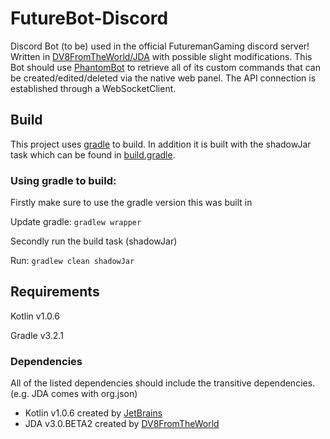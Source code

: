 
FutureBot-Discord
=================


Discord Bot (to be) used in the official FuturemanGaming discord server!
Written in [DV8FromTheWorld/JDA](https://github.com/DV8FromTheWorld/JDA) with possible slight modifications.
This Bot should use [PhantomBot](https://github.com/PhantomBot/PhantomBot) to retrieve all of its custom commands
that can be created/edited/deleted via the native web panel. The API connection is established through a WebSocketClient.

## Build 

This project uses [gradle](https://gradle.org/) to build. In addition it is built with the shadowJar task
which can be found in [build.gradle](/build.gradle).

### Using gradle to build:

Firstly make sure to use the gradle version this was built in

Update gradle: `gradlew wrapper` 


Secondly run the build task (shadowJar)
 
Run: `gradlew clean shadowJar`

## Requirements

Kotlin v1.0.6

Gradle v3.2.1


### Dependencies

All of the listed dependencies should include the transitive dependencies. (e.g. JDA comes with org.json)

- Kotlin v1.0.6
    created by [JetBrains](https://github.com/JetBrains)
- JDA v3.0.BETA2
    created by [DV8FromTheWorld](https://github.com/DV8FromTheWorld)
